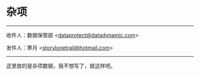 # 杂项

---

收件人：数据保管部 <<dataprotect@datadynamic.com>>

发件人：寒月 <<storylonetrail@hotmail.com>>

---

这里放的是杂项数据，我不想写了，就这样吧。